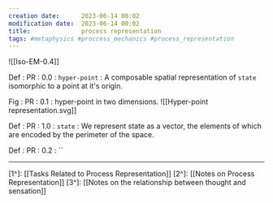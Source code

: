 ```yaml
---
creation date:		2023-06-14 00:02
modification date:	2023-06-14 00:02
title: 				process representation
tags: #metaphysics #proccess_mechanics #process_representation
---
```


![[Iso-EM-0.4]]

Def : PR : 0.0 : `hyper-point` : A composable spatial representation of `state` isomorphic to a point at it's origin.

Fig : PR : 0.1 : hyper-point in two dimensions.
![[Hyper-point representation.svg]]

Def : PR : 1.0 : `state` : We represent state as a vector, the elements of which are encoded by the perimeter of the space.

Def : PR : 0.2 : ``

---
[1^]: [[Tasks Related to Process Representation]]
[2^]: [[Notes on Process Representation]]
[3^]: [[Notes on the relationship between thought and sensation]]



